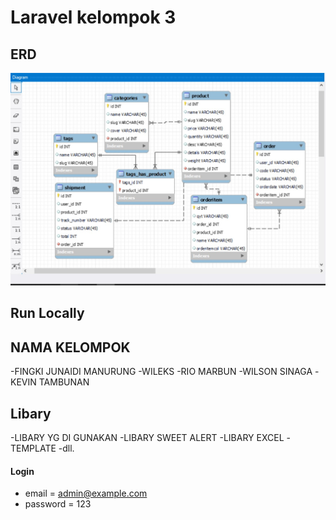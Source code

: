 # Laravel kelompok 3


## ERD

![preview img](/erd.jpg)

## Run Locally

## NAMA KELOMPOK 
-FINGKI JUNAIDI MANURUNG
-WILEKS
-RIO MARBUN
-WILSON SINAGA
-KEVIN TAMBUNAN


## Libary
-LIBARY YG DI GUNAKAN 
-LIBARY SWEET ALERT
-LIBARY EXCEL
-TEMPLATE
-dll.


#### Login

-   email = admin@example.com
-   password = 123
